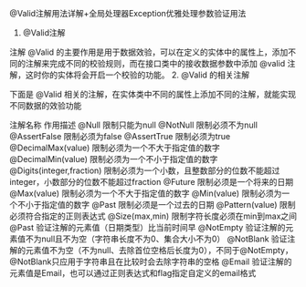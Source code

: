 @Valid注解用法详解+全局处理器Exception优雅处理参数验证用法


1. @Valid注解

注解 @Valid 的主要作用是用于数据效验，可以在定义的实体中的属性上，添加不同的注解来完成不同的校验规则，而在接口类中的接收数据参数中添加 @valid 注解，这时你的实体将会开启一个校验的功能。
2. @Valid 的相关注解

下面是 @Valid 相关的注解，在实体类中不同的属性上添加不同的注解，就能实现不同数据的效验功能

注解名称    作用描述
@Null   限制只能为null
@NotNull    限制必须不为null
@AssertFalse    限制必须为false
@AssertTrue 限制必须为true
@DecimalMax(value)  限制必须为一个不大于指定值的数字
@DecimalMin(value)  限制必须为一个不小于指定值的数字
@Digits(integer,fraction)   限制必须为一个小数，且整数部分的位数不能超过integer，小数部分的位数不能超过fraction
@Future 限制必须是一个将来的日期
@Max(value) 限制必须为一个不大于指定值的数字
@Min(value) 限制必须为一个不小于指定值的数字
@Past   限制必须是一个过去的日期
@Pattern(value) 限制必须符合指定的正则表达式
@Size(max,min)  限制字符长度必须在min到max之间
@Past   验证注解的元素值（日期类型）比当前时间早
@NotEmpty   验证注解的元素值不为null且不为空（字符串长度不为0、集合大小不为0）
@NotBlank   验证注解的元素值不为空（不为null、去除首位空格后长度为0），不同于@NotEmpty，@NotBlank只应用于字符串且在比较时会去除字符串的空格
@Email  验证注解的元素值是Email，也可以通过正则表达式和flag指定自定义的email格式